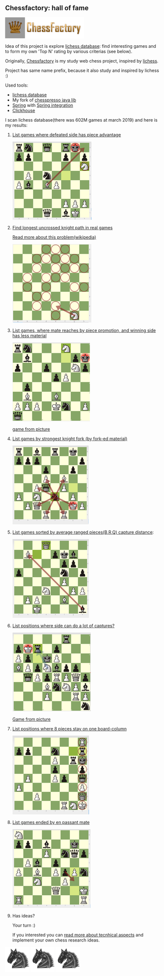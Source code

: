 ## Chessfactory: hall of fame
![](etc/img/cf.png)

Idea of this project is explore [lichess database](https://database.lichess.org/): find interesting games and to form my own 'Top N' rating by various criterias (see below).

Originally, [Chessfactory](https://github.com/mark-dev/chessfactory) is my study web chess project, inspired by [lichess](https://lichess.org).

Project has same name prefix, because it also study and inspired by lichess :)

Used tools:

* [lichess database](https://database.lichess.org/) 
* My fork of [chesspresso java lib](https://github.com/mark-dev/chesspresso)
* [Spring](https://spring.io/) with [Spring integration](https://spring.io/projects/spring-integration)
* [Clickhouse](https://clickhouse.yandex/)

  
I scan lichess database(there was 602M games at march 2019) and here is my results:

1. [List games where defeated side has piece advantage](etc/docs/results/got-mate-with-extra-material.md)  

   ![](etc/img/got-mate-with-extra-material.png)   

2. [Find longest uncrossed knight path in real games](/etc/docs/results/knight-path.md)

    [Read more about this problem(wikipedia)](https://en.wikipedia.org/wiki/Longest_uncrossed_knight%27s_path)

    ![](etc/img/knight-path.png)
    
3. [List games, where mate reaches by piece promotion, and winning side has less material](/etc/docs/results/mate-by-pieces.md)
   
   ![](etc/img/knight-promo-mate.png)
   
   [game from picture](https://lichess.org/oKgxoBoi)
   
4. [List games by strongest knight fork (by fork-ed material)](etc/docs/results/fork-material.md)
  
   ![](etc/img/knight-fork.png)
   
5. [List games sorted by average ranged pieces(B,R,Q) capture distance](etc/docs/results/ranged-capture-distance.md):
    
    ![](etc/img/ranged-capture-distance.png)
   
6. [List positions where side can do a lot of captures?](etc/docs/results/capture-sharpness.md)

   ![](etc/img/capture-sharpness.png)
   
   [Game from picture](https://lichess.org/shIhqTdO#68)
    
7. [List positions where 8 pieces stay on one board-column](etc/docs/results/8-pieces-one-column.md)

    ![](etc/img/one-column-pieces.png)
    
8. [List games ended by en passant mate](etc/docs/results/ep-mate.md) 

    ![](etc/img/ep-mate.png)
    
9. Has ideas?
     
    Your turn :) 

    If you interested you can [read more about tecnhical aspects](etc/docs/how-to-extend.md) 
    and implement your own chess research ideas.

![](etc/img/bN.png) ![](etc/img/bN.png) ![](etc/img/bN.png) 